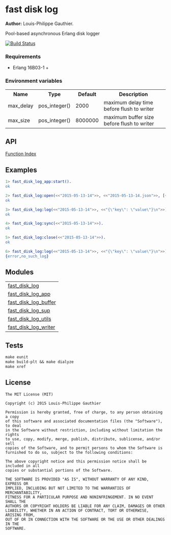 # fast disk log

__Author:__ Louis-Philippe Gauthier.

Pool-based asynchronous Erlang disk logger

[![Build Status](https://travis-ci.org/lpgauth/fast_disk_log.svg?branch=dev)](https://travis-ci.org/lpgauth/fast_disk_log)

### Requirements

* Erlang 16B03-1 +

### Environment variables

<table width="100%">
  <theader>
    <th>Name</th>
    <th>Type</th>
    <th>Default</th>
    <th>Description</th>
  </theader>
  <tr>
    <td>max_delay</td>
    <td>pos_integer()</td>
    <td>2000</td>
    <td>maximum delay time before flush to writer</td>
  </tr>
  <tr>
    <td>max_size</td>
    <td>pos_integer()</td>
    <td>8000000</td>
    <td>maximum buffer size before flush to writer</td>
  </tr>
</table>

## API
<a href="http://github.com/lpgauth/fast_disk_log/blob/dev/doc/fast_disk_log.md#index" class="module">Function Index</a>

## Examples

```erlang
1> fast_disk_log_app:start().
ok

2> fast_disk_log:open(<<"2015-05-13-14">>, <<"2015-05-13-14.json">>, [{pool_size, 8}]).
ok

3> fast_disk_log:log(<<"2015-05-13-14">>, <<"{\"key\": \"value\"}\n">>).
ok

4> fast_disk_log:sync(<<"2015-05-13-14">>).
ok

5> fast_disk_log:close(<<"2015-05-13-14">>).
ok

6> fast_disk_log:log(<<"2015-05-13-14">>, <<"{\"key\": \"value\"}\n">>).
{error,no_such_log}
```

## Modules

<table width="100%" border="0" summary="list of modules">
  <tr>
    <td><a href="http://github.com/lpgauth/fast_disk_logger/blob/dev/doc/fast_disk_log.md" class="module">fast_disk_log</a></td>
  </tr>
  <tr>
    <td><a href="http://github.com/lpgauth/fast_disk_logger/blob/dev/doc/fast_disk_log_app.md" class="module">fast_disk_log_app</a></td>
  </tr>
  <tr>
    <td><a href="http://github.com/lpgauth/fast_disk_logger/blob/dev/doc/fast_disk_log_buffer.md" class="module">fast_disk_log_buffer</a></td>
  </tr>
  <tr><td><a href="http://github.com/lpgauth/fast_disk_logger/blob/dev/doc/fast_disk_log_sup.md" class="module">fast_disk_log_sup</a></td></tr>
  <tr>
    <td><a href="http://github.com/lpgauth/fast_disk_logger/blob/dev/doc/fast_disk_log_utils.md" class="module">fast_disk_log_utils</a></td>
  </tr>
  <tr>
    <td><a href="http://github.com/lpgauth/fast_disk_logger/blob/dev/doc/fast_disk_log_writer.md" class="module">fast_disk_log_writer</a></td>
  </tr>
</table>

## Tests

```makefile
make eunit
make build-plt && make dialyze
make xref
```

## License

```license
The MIT License (MIT)

Copyright (c) 2015 Louis-Philippe Gauthier

Permission is hereby granted, free of charge, to any person obtaining a copy
of this software and associated documentation files (the "Software"), to deal
in the Software without restriction, including without limitation the rights
to use, copy, modify, merge, publish, distribute, sublicense, and/or sell
copies of the Software, and to permit persons to whom the Software is
furnished to do so, subject to the following conditions:

The above copyright notice and this permission notice shall be included in all
copies or substantial portions of the Software.

THE SOFTWARE IS PROVIDED "AS IS", WITHOUT WARRANTY OF ANY KIND, EXPRESS OR
IMPLIED, INCLUDING BUT NOT LIMITED TO THE WARRANTIES OF MERCHANTABILITY,
FITNESS FOR A PARTICULAR PURPOSE AND NONINFRINGEMENT. IN NO EVENT SHALL THE
AUTHORS OR COPYRIGHT HOLDERS BE LIABLE FOR ANY CLAIM, DAMAGES OR OTHER
LIABILITY, WHETHER IN AN ACTION OF CONTRACT, TORT OR OTHERWISE, ARISING FROM,
OUT OF OR IN CONNECTION WITH THE SOFTWARE OR THE USE OR OTHER DEALINGS IN THE
SOFTWARE.
```
